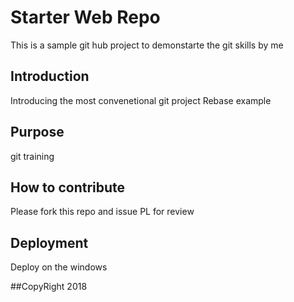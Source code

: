 # Starter Web Repo

This is a sample git hub project to demonstarte the git skills by me
## Introduction
Introducing the most convenetional git project
Rebase example

## Purpose
git training

## How to contribute
Please fork this repo and issue PL for review

## Deployment
Deploy on the windows

##CopyRight
2018